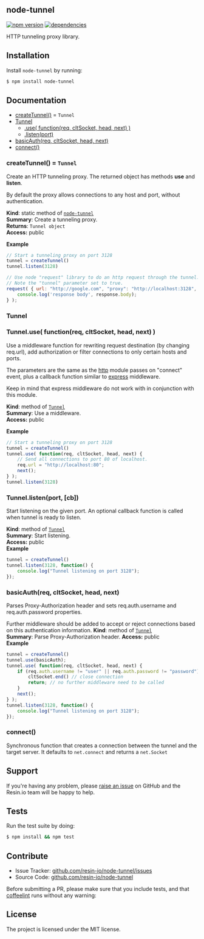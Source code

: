 node-tunnel
-----------

[![npm version](https://badge.fury.io/js/node-tunnel.svg)](http://npmjs.org/package/node-tunnel)
[![dependencies](https://david-dm.org/resin-io/node-tunnel.png)](https://david-dm.org/resin-io/node-tunnel.png)

HTTP tunneling proxy library.

Installation
------------

Install `node-tunnel` by running:

```sh
$ npm install node-tunnel
```

Documentation
-------------


* [createTunnel()](#create_tunnel) = <code>Tunnel</code>
* [Tunnel](#tunnel)
  * [.use( function(req, cltSocket, head, next) )](#tunnel.use)
  * [.listen(port)](#tunnel.listen)
* [basicAuth(req, cltSocket, head, next)](#basic_auth)
* [connect()](#connect)

<a name="create_tunnel"></a>
### createTunnel() = <code>Tunnel</code>
Create an HTTP tunneling proxy. The returned object has methods **use** and **listen**.

By default the proxy allows connections to any host and port, without authentication.

**Kind**: static method of <code>[node-tunnel](#module_token)</code>  
**Summary**: Create a tunneling proxy.  
**Returns**: <code>Tunnel object</code>  
**Access:** public  

**Example**  
```js
// Start a tunneling proxy on port 3128
tunnel = createTunnel()
tunnel.listen(3128)

// Use node "request" library to do an http request through the tunnel.
// Note the "tunnel" parameter set to true.
request( { url: "http://google.com", "proxy": "http://localhost:3128", tunnel: true}, function( err, response ) {
	console.log('response body', response.body);
} );
```

<a name="tunnel"></a>
### Tunnel

<a name="tunnel.use"></a>
### Tunnel.use( function(req, cltSocket, head, next) ) 
Use a middleware function for rewriting request destination (by changing req.url),
add authorization or filter connections to only certain hosts and ports.

The parameters are the same as the [http](https://nodejs.org/api/http.html#http_event_connect) module passes on "connect" event,
plus a callback function similar to [express](http://expressjs.com) middleware.

Keep in mind that express middleware do not work with in conjunction with this module.

**Kind**: method of <code>[Tunnel](#tunnel)</code>  
**Summary**: Use a middleware.  
**Access:** public  

**Example**  
```js
// Start a tunneling proxy on port 3128
tunnel = createTunnel()
tunnel.use( function(req, cltSocket, head, next) {
	// Send all connections to port 80 of localhost.
	req.url = "http://localhost:80";
	next();
} );
tunnel.listen(3128)
```
<a name="tunnel.listen"></a>
### Tunnel.listen(port, [cb])
Start listening on the given port. An optional callback function is called when tunnel is ready to listen.

**Kind**: method of <code>[Tunnel](#tunnel)</code>  
**Summary**: Start listening.  
**Access:** public  
**Example**  
```js
tunnel = createTunnel()
tunnel.listen(3128, function() {
	console.log("Tunnel listening on port 3128");
});
```

<a name="basic_auth"></a>
### basicAuth(req, cltSocket, head, next)
Parses Proxy-Authorization header and sets req.auth.username and req.auth.password properties.

Further middleware should be added to accept or reject connections based on this authentication information.
**Kind**: method of <code>[Tunnel](#tunnel)</code>	
**Summary**: Parse Proxy-Authorization header.
**Access:** public  
**Example**  
```js
tunnel = createTunnel()
tunnel.use(basicAuth);
tunnel.use( function(req, cltSocket, head, next) {
	if (req.auth.username != "user" || req.auth.password != "password") {
		cltSocket.end() // close connection
		return; // no further middleware need to be called
	}
	next();
} );
tunnel.listen(3128, function() {
	console.log("Tunnel listening on port 3128");
});
```

<a name="connect"></a>
### connect()
Synchronous function that creates a connection between the tunnel and the target server. It defaults to `net.connect` and returns a `net.Socket`

Support
-------

If you're having any problem, please [raise an issue](https://github.com/resin-io/node-tunnel/issues/new) on GitHub and the Resin.io team will be happy to help.

Tests
-----

Run the test suite by doing:

```sh
$ npm install && npm test
```

Contribute
----------

- Issue Tracker: [github.com/resin-io/node-tunnel/issues](https://github.com/resin-io/node-tunnel/issues)
- Source Code: [github.com/resin-io/node-tunnel](https://github.com/resin-io/node-tunnel)

Before submitting a PR, please make sure that you include tests, and that [coffeelint](http://www.coffeelint.org/) runs without any warning:

License
-------

The project is licensed under the MIT license.
